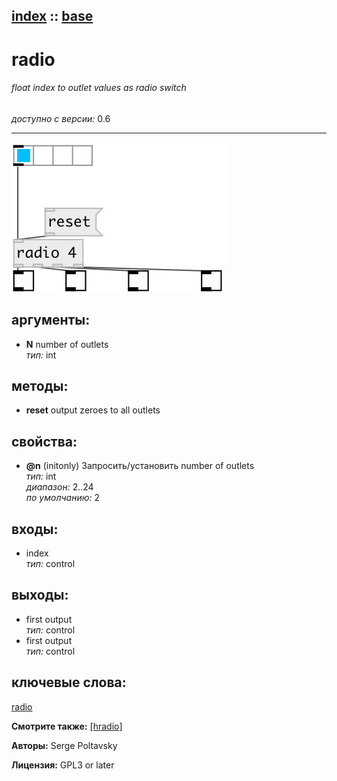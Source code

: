 [index](index.html) :: [base](category_base.html)
---

# radio

###### float index to outlet values as radio switch

*доступно с версии:* 0.6

---




[![example](../examples/img/radio.jpg)](../examples/pd/radio.pd)



## аргументы:

* **N**
number of outlets<br>
_тип:_ int<br>



## методы:

* **reset**
output zeroes to all outlets<br>




## свойства:

* **@n** (initonly)
Запросить/установить number of outlets<br>
_тип:_ int<br>
_диапазон:_ 2..24<br>
_по умолчанию:_ 2<br>



## входы:

* index<br>
_тип:_ control



## выходы:

* first output<br>
_тип:_ control
* first output<br>
_тип:_ control



## ключевые слова:

[radio](keywords/radio.html)



**Смотрите также:**
[\[hradio\]](hradio.html)




**Авторы:** Serge Poltavsky




**Лицензия:** GPL3 or later





